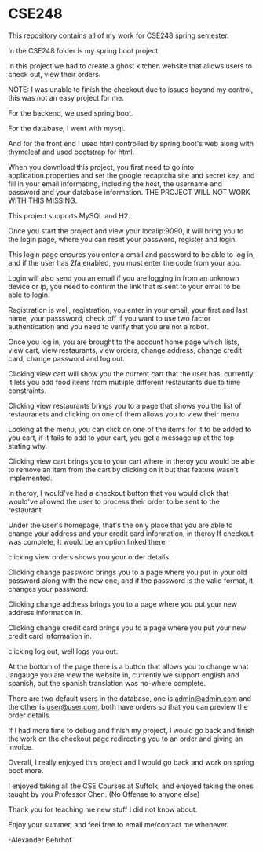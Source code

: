 # CSE248
This repository contains all of my work for CSE248 spring semester.

In the CSE248 folder is my spring boot project

In this project we had to create a ghost kitchen website that allows users to check out, view their orders.

NOTE: I was unable to finish the checkout due to issues beyond my control, this was not an easy project for me.

For the backend, we used spring boot.

For the database, I went with mysql.

And for the front end I used html controlled by spring boot's web along with thymeleaf and used bootstrap for html.

When you download this project, you first need to go into application.properties and set the google recaptcha site and secret key, and fill in your email informating, including the host, the username and password and your database information. THE PROJECT WILL NOT WORK WITH THIS MISSING.

This project supports MySQL and H2.


Once you start the project and view your localip:9090, it will bring you to the login page, where you can reset your password, register and login.

This login page ensures you enter a email and password to be able to log in, and if the user has 2fa enabled, you must enter the code from your app.

Login will also send you an email if you are logging in from an unknown device or ip, you need to confirm the link that is sent to your email to be able to login.

Registration is well, registration, you enter in your email, your first and last name, your passsword, check off if you want to use two factor authentication and you need to verify that you are not a robot.

Once you log in, you are brought to the account home page which lists, view cart, view restaurants, view orders, change address, change credit card, change password and log out.

Clicking view cart will show you the current cart that the user has, currently it lets you add food items from mutliple different restaurants due to time constraints.

Clicking view restaurants brings you to a page that shows you the list of restauranets and clicking on one of them allows you to view their menu

Looking at the menu, you can click on one of the items for it to be added to you cart, if it fails to add to your cart, you get a message up at the top stating why.

Clicking view cart brings you to your cart where in theroy you would be able to remove an item from the cart by clicking on it but that feature wasn't implemented.

In theroy, I would've had a checkout button that you would click that would've allowed the user to process their order to be sent to the restaurant. 

Under the user's homepage, that's the only place that you are able to change your address and your credit card information, in theroy If checkout was complete, It would be an option linked there

clicking view orders shows you your order details.

Clicking change password brings you to a page where you put in your old password along with the new one, and if the password is the valid format, it changes your password.

Clicking change address brings you to a page where you put your new address information in.

Clicking change credit card brings you to a page where you put your new credit card information in.

clicking log out, well logs you out.

At the bottom of the page there is a button that allows you to change what langauge you are view the website in, currently we support english and spanish, but the spanish translation was no-where complete.


There are two default users in the database, one is admin@admin.com and the other is user@user.com, both have orders so that you can preview the order details.



If I had more time to debug and finish my project, I would go back and finish the work on the checkout page redirecting you to an order and giving an invoice.



Overall, I really enjoyed this project and I would go back and work on spring boot more.

I enjoyed taking all the CSE Courses at Suffolk, and enjoyed taking the ones taught by you Professor Chen. (No Offense to anyone else)

Thank you for teaching me new stuff I did not know about.

Enjoy your summer, and feel free to email me/contact me whenever.

-Alexander Behrhof